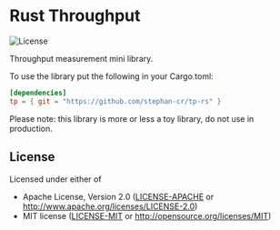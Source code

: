 Rust Throughput
===============

![License](https://img.shields.io/badge/license-MIT%2FApache--2.0-blue.svg)

Throughput measurement mini library.

To use the library put the following in your Cargo.toml:

```toml
[dependencies]
tp = { git = "https://github.com/stephan-cr/tp-rs" }
```

Please note: this library is more or less a toy library, do not use in
production.

## License

Licensed under either of

* Apache License, Version 2.0 ([LICENSE-APACHE](LICENSE-APACHE) or http://www.apache.org/licenses/LICENSE-2.0)
* MIT license ([LICENSE-MIT](LICENSE-MIT) or http://opensource.org/licenses/MIT)
